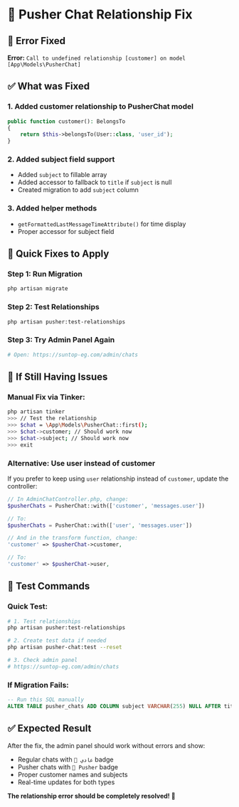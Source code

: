 # 🔧 Pusher Chat Relationship Fix

## 🚨 Error Fixed
**Error:** `Call to undefined relationship [customer] on model [App\Models\PusherChat]`

## ✅ What was Fixed

### 1. **Added customer relationship to PusherChat model**
```php
public function customer(): BelongsTo
{
    return $this->belongsTo(User::class, 'user_id');
}
```

### 2. **Added subject field support**
- Added `subject` to fillable array
- Added accessor to fallback to `title` if `subject` is null
- Created migration to add `subject` column

### 3. **Added helper methods**
- `getFormattedLastMessageTimeAttribute()` for time display
- Proper accessor for subject field

## 🔧 Quick Fixes to Apply

### **Step 1: Run Migration**
```bash
php artisan migrate
```

### **Step 2: Test Relationships**
```bash
php artisan pusher:test-relationships
```

### **Step 3: Try Admin Panel Again**
```bash
# Open: https://suntop-eg.com/admin/chats
```

## 🎯 If Still Having Issues

### **Manual Fix via Tinker:**
```bash
php artisan tinker
>>> // Test the relationship
>>> $chat = \App\Models\PusherChat::first();
>>> $chat->customer; // Should work now
>>> $chat->subject; // Should work now
>>> exit
```

### **Alternative: Use user instead of customer**
If you prefer to keep using `user` relationship instead of `customer`, update the controller:

```php
// In AdminChatController.php, change:
$pusherChats = PusherChat::with(['customer', 'messages.user'])

// To:
$pusherChats = PusherChat::with(['user', 'messages.user'])

// And in the transform function, change:
'customer' => $pusherChat->customer,

// To:
'customer' => $pusherChat->user,
```

## 🧪 Test Commands

### **Quick Test:**
```bash
# 1. Test relationships
php artisan pusher:test-relationships

# 2. Create test data if needed
php artisan pusher-chat:test --reset

# 3. Check admin panel
# https://suntop-eg.com/admin/chats
```

### **If Migration Fails:**
```sql
-- Run this SQL manually
ALTER TABLE pusher_chats ADD COLUMN subject VARCHAR(255) NULL AFTER title;
```

## ✅ Expected Result

After the fix, the admin panel should work without errors and show:
- Regular chats with `📝 عادي` badge
- Pusher chats with `🚀 Pusher` badge
- Proper customer names and subjects
- Real-time updates for both types

**The relationship error should be completely resolved! 🎉**
